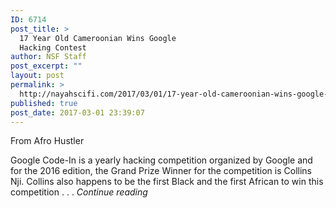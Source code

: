 ```yaml
---
ID: 6714
post_title: >
  17 Year Old Cameroonian Wins Google
  Hacking Contest
author: NSF Staff
post_excerpt: ""
layout: post
permalink: >
  http://nayahscifi.com/2017/03/01/17-year-old-cameroonian-wins-google-hacking-contest/
published: true
post_date: 2017-03-01 23:39:07
---
```

From Afro Hustler

Google Code-In is a yearly hacking competition organized by Google and for the 2016 edition, the Grand Prize Winner for the competition is Collins Nji. Collins also happens to be the first Black and the first African to win this competition . . . <em>Continue reading</em>